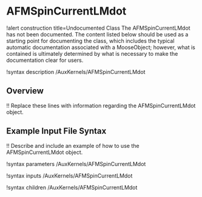 # AFMSpinCurrentLMdot

!alert construction title=Undocumented Class
The AFMSpinCurrentLMdot has not been documented. The content listed below should be used as a starting point for
documenting the class, which includes the typical automatic documentation associated with a
MooseObject; however, what is contained is ultimately determined by what is necessary to make the
documentation clear for users.

!syntax description /AuxKernels/AFMSpinCurrentLMdot

## Overview

!! Replace these lines with information regarding the AFMSpinCurrentLMdot object.

## Example Input File Syntax

!! Describe and include an example of how to use the AFMSpinCurrentLMdot object.

!syntax parameters /AuxKernels/AFMSpinCurrentLMdot

!syntax inputs /AuxKernels/AFMSpinCurrentLMdot

!syntax children /AuxKernels/AFMSpinCurrentLMdot

